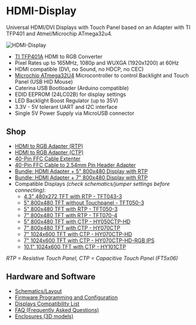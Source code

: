 # HDMI-Display
Universal HDMI/DVI Displays with Touch Panel based on an Adapter with TI TFP401 and Atmel/Microchip ATmega32u4.

![HDMI-Display](https://github.com/watterott/HDMI-Display/raw/master/hardware/HDMI-Display_v12.jpg)

* [TI TFP401A](http://www.ti.com/product/TFP401A) HDMI to RGB Converter
* Pixel Rates up to 165MHz, 1080p and WUXGA (1920x1200) at 60Hz
* HDMI compatible (DVI, no Sound, no HDCP, no CEC)
* [Microchip ATmega32U4](http://www.microchip.com/wwwproducts/en/ATMEGA32U4) Microcontroller to control Backlight and Touch Panel (USB HID Mouse)
* Caterina USB Bootloader (Arduino compatible)
* EDID EEPROM (24LC02B) for display settings
* LED Backlight Boost Regulator (up to 35V)
* 3.3V - 5V tolerant UART and I2C interface
* Single 5V Power Supply via MicroUSB connector


## Shop
* [HDMI to RGB Adapter (RTP)](http://www.watterott.com/en/HDMI-RGB-adapter-with-ATmega32U4-touch-controller)
* [HDMI to RGB Adapter (CTP)](http://www.watterott.com/en/HDMI-RGB-adapter-CTP)
* [40-Pin FFC Cable Extenter](http://www.watterott.com/en/40-Pin-FFC-extenter)
* [40-Pin FFC Cable to 2.54mm Pin Header Adapter](http://www.watterott.com/en/GPIO-Adapter-for-the-RPi-Display-BPlus)
* [Bundle: HDMI Adapter + 5" 800x480 Display with RTP](http://www.watterott.com/en/5-800x480-HDMI-Display-with-resistive-touch)
* [Bundle: HDMI Adapter + 7" 800x480 Display with RTP](http://www.watterott.com/en/7-800x480-HDMI-Display-with-resistive-touch)
* Compatible Displays *(check schematics/jumper settings before connecting)*:
  * [4.3" 480x272 TFT with RTP - TFT043-3](http://www.watterott.com/en/43-480x272-TFT-Display)
  * [5" 800x480 TFT without Touchpanel - TFT050-3](http://www.watterott.com/en/5-800x480-TFT-Display-without-TP)
  * [5" 800x480 TFT with RTP - TFT050-3](http://www.watterott.com/en/5-800x480-TFT-Display)
  * [7" 800x480 TFT with RTP - TFT070-4](http://www.watterott.com/en/7-800x480-TFT-Display)
  * [5" 800x480 TFT with CTP - HY050CTP-HD](http://www.watterott.com/en/5-inch-800x480-TFT-LCD-Display-with-capacitive-touch-panel)
  * [7" 800x480 TFT with CTP - HY070CTP](http://www.watterott.com/en/7-inch-800x480-TFT-LCD-Display-with-capacitive-touchscreen)
  * [7" 1024x600 TFT with CTP - HY070CTP-HD](http://www.watterott.com/en/7-inch-1024x600-TFT-LCD-Display-with-capacitive-touch-panel)
  * [7" 1024x600 TFT with CTP - HY070CTP-HD-RGB IPS](http://www.watterott.com/en/7-inch-1024x600-IPS-LCD-Display-with-capacitive-touch-Type-C)
  * [10.1" 1024x600 TFT with CTP - HY101CTP](http://www.watterott.com/en/10-inch-1024x600-TFT-LCD-Display-with-capacitive-touch-panel)

*RTP = Resistive Touch Panel, CTP = Capacitive Touch Panel (FT5x06)*


## Hardware and Software
* [Schematics/Layout](https://github.com/watterott/HDMI-Display/tree/master/hardware)
* [Firmware Programming and Configuration](https://github.com/watterott/HDMI-Display/tree/master/software#hdmi-display-firmware)
* [Displays Compatibility List](https://github.com/watterott/HDMI-Display/blob/master/docs/Displays.md)
* [FAQ (Frequently Asked Questions)](https://github.com/watterott/HDMI-Display/blob/master/docs/FAQ.md)
* [Enclosures (3D models)](https://www.thingiverse.com/search?q=watterott+display)

